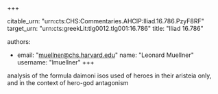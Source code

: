 +++


citable_urn: "urn:cts:CHS:Commentaries.AHCIP:Iliad.16.786.PzyF8RF"
target_urn: "urn:cts:greekLit:tlg0012.tlg001:16.786"
title: "Iliad 16.786"

authors:
- email: "muellner@chs.harvard.edu"
  name: "Leonard Muellner"
  username: "lmuellner"
+++

<p>analysis of the formula daimoni isos used of heroes in their aristeia only, and in the context of hero-god antagonism</p>